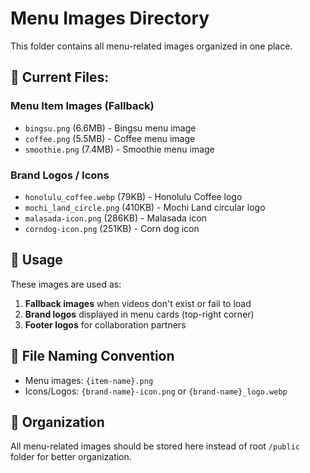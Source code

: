 # Menu Images Directory

This folder contains all menu-related images organized in one place.

## 📁 Current Files:

### Menu Item Images (Fallback)
- `bingsu.png` (6.6MB) - Bingsu menu image
- `coffee.png` (5.5MB) - Coffee menu image
- `smoothie.png` (7.4MB) - Smoothie menu image

### Brand Logos / Icons
- `honolulu_coffee.webp` (79KB) - Honolulu Coffee logo
- `mochi_land_circle.png` (410KB) - Mochi Land circular logo
- `malasada-icon.png` (286KB) - Malasada icon
- `corndog-icon.png` (251KB) - Corn dog icon

## 🎯 Usage

These images are used as:
1. **Fallback images** when videos don't exist or fail to load
2. **Brand logos** displayed in menu cards (top-right corner)
3. **Footer logos** for collaboration partners

## 📝 File Naming Convention

- Menu images: `{item-name}.png`
- Icons/Logos: `{brand-name}-icon.png` or `{brand-name}_logo.webp`

## 🔄 Organization

All menu-related images should be stored here instead of root `/public` folder for better organization.
